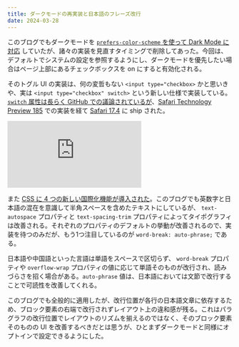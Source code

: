 ```yaml
---
title: ダークモードの再実装と日本語のフレーズ改行
date: 2024-03-28
---
```


このブログでもダークモードを [`prefers-color-scheme` を使って Dark Mode に対応](/posts/2019/dark-mode.html) していたが、諸々の実装を見直すタイミングで削除してあった。今回は、デフォルトでシステムの設定を参照するようにし、ダークモードを優先したい場合はページ上部にあるチェックボックスを on にすると有効化される。

そのトグル UI の実装は、何の変哲もない `<input type="checkbox>` かと思いきや、実は `<input type="checkbox" switch>` という新しい仕様で実装している。 [`switch` 属性は長らく GitHub での議論されているが](https://github.com/whatwg/html/issues/4180)、[Safari Technology Preview 185](https://www.webkit.org/blog/14885/release-notes-for-safari-technology-preview-185/) での実装を経て [Safari 17.4](https://webkit.org/blog/15063/webkit-features-in-safari-17-4/) に ship された。

<iframe loading="lazy" scrolling="no" title="&lt;input type=&quot;checkbox&quot; switch&gt;" src="https://codepen.io/1000ch/embed/abxyeJB?default-tab=html%2Cresult" frameborder="no" allowtransparency="true" allowfullscreen="true">
  See the Pen <a href="https://codepen.io/1000ch/pen/abxyeJB">
  &lt;input type=&quot;checkbox&quot; switch&gt;</a> by 1000ch (<a href="https://codepen.io/1000ch">@1000ch</a>)
  on <a href="https://codepen.io">CodePen</a>.
</iframe>

また [CSS に 4 つの新しい国際化機能が導入された](https://developer.chrome.com/blog/css-i18n-features?hl=ja)。このブログでも英数字と日本語の混在を意識して半角スペースを含めたテキストにしているが、 `text-autospace` プロパティと `text-spacing-trim` プロパティによってタイポグラフィは改善される。それぞれのプロパティのデフォルトの挙動が改善されるので、実装を待つのみだが、もう1つ注目しているのが `word-break: auto-phrase;` である。

日本語や中国語といった言語は単語をスペースで区切らず、 `word-break` プロパティや `overflow-wrap` プロパティの値に応じて単語そのものが改行され、読みづらさを招く場合がある。`auto-phrase` 値は、日本語においては文節で改行することで可読性を改善してくれる。

このブログでも全般的に適用したが、改行位置が各行の日本語文章に依存するため、ブロック要素の右端で改行されずレイアウト上の違和感が残る。これはパラグラフの改行位置でレイアウトのリズムを揃えるのではなく、そのブロック要素そのものの UI を改善するべきだとは思うが、ひとまずダークモードと同様にオプトインで設定できるようにした。
